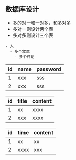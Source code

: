 ## 数据库设计

- 多的对一和一对多，和多对多
- 多对一则设计两个表
- 多对多则设计三个表

```mindmap
- 人
  - 多个文章
    - 多个评论
```



| id | name | password |
| ---- | ------ | ---------- |
| 1  | xxx  | sss      |
| 2  | xxx  | sss      |


| id | title | content |
| ---- | ------- | --------- |
| 1  | xx    | xxxx    |
| 2  | xxx   | xxxx    |


| id | time | content |
| ---- | ------ | --------- |
| 1  | xx   | xx      |
| 2  | xxxx | xxx     |
